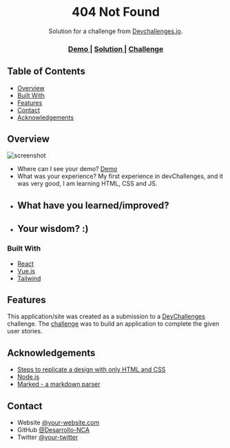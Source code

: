 <!-- Please update value in the {}  -->

<h1 align="center">404 Not Found</h1>

<div align="center">
   Solution for a challenge from  <a href="http://devchallenges.io" target="_blank">Devchallenges.io</a>.
</div>

<div align="center">
  <h3>
    <a href="https://desarrollo-nca.github.io/404-not-found/">
      Demo
    </a>
    <span> | </span>
    <a href="https://github.com/Desarrollo-NCA/404-not-found">
      Solution
    </a>
    <span> | </span>
    <a href="https://devchallenges.io/challenges/wBunSb7FPrIepJZAg0sY">
      Challenge
    </a>
  </h3>
</div>

<!-- TABLE OF CONTENTS -->

## Table of Contents

- [Overview](#overview)
- [Built With](#built-with)
- [Features](#features)
- [Contact](#contact)
- [Acknowledgements](#acknowledgements)

<!-- OVERVIEW -->

## Overview

![screenshot](https://repository-images.githubusercontent.com/360237151/cf3bb680-a2a6-11eb-9562-7dee4cae54e6)

<!--Introduce your projects by taking a screenshot or a gif. Try to tell visitors a story about your project by answering:-->

- Where can I see your demo?
  <a href="https://desarrollo-nca.github.io/404-not-found/">Demo</a>
- What was your experience?
   <a>My first experience in devChallenges, and it was very good, I am learning HTML, CSS and JS.</a>
- What have you learned/improved?
  --
- Your wisdom? :)
  --

### Built With

<!-- This section should list any major frameworks that you built your project using. Here are a few examples.-->

- [React](https://reactjs.org/)
- [Vue.js](https://vuejs.org/)
- [Tailwind](https://tailwindcss.com/)

## Features

<!-- List the features of your application or follow the template. Don't share the figma file here :) -->

This application/site was created as a submission to a [DevChallenges](https://devchallenges.io/challenges) challenge. The [challenge](https://devchallenges.io/challenges/wBunSb7FPrIepJZAg0sY) was to build an application to complete the given user stories.


## Acknowledgements

<!-- This section should list any articles or add-ons/plugins that helps you to complete the project. This is optional but it will help you in the future. For exmpale -->

- [Steps to replicate a design with only HTML and CSS](https://devchallenges-blogs.web.app/how-to-replicate-design/)
- [Node.js](https://nodejs.org/)
- [Marked - a markdown parser](https://github.com/chjj/marked)

## Contact

- Website [@your-website.com](https://{your-web-site-link})
- GitHub [@Desarrollo-NCA](https://github.com/Desarrollo-NCA)
- Twitter [@your-twitter](https://{twitter.com/your-username})
